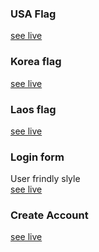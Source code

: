 ### USA Flag
<a href="https://rahila-hussaini.github.io/Mini-html-css-projects/USA flag" target="_blank">see live</a>
### Korea flag
<a href="https://rahila-hussaini.github.io/Mini-html-css-projects/Korea flag" target="_blank">see live</a>
### Laos flag
<a href="https://rahila-hussaini.github.io/Mini-html-css-projects/Laos flag" target="_blank">see live</a>
### Login form
User frindly slyle <br>
<a href="https://rahila-hussaini.github.io/Mini-html-css-projects/Login form" target="_blank">see live</a>
### Create Account
<a href="https://rahila-hussaini.github.io/Mini-html-css-projects/Create Account" target="_blank">see live</a>
